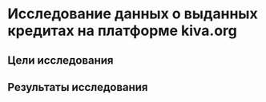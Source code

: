 # Исследование данных о выданных кредитах на платформе kiva.org

## Цели исследования

## Результаты исследования
